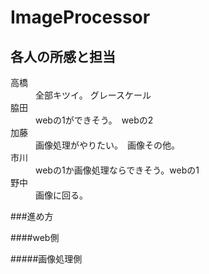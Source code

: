 # ImageProcessor
## 各人の所感と担当
<dl>
<name>高橋</name>　
  <dd>全部キツイ。 グレースケール</dd>
<name>脇田</name>　
  <dd>webの1ができそう。　webの2</dd>
<name>加藤</name>　
  <dd>画像処理がやりたい。　画像その他。</dd>
<name>市川</name>　
  <dd>webの1か画像処理ならできそう。webの1</dd>
 <name>野中</name>　
  <dd>画像に回る。</dd>
</dl>

###進め方

####web側

#####画像処理側
